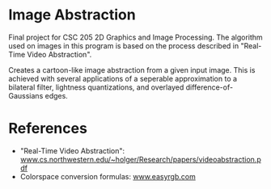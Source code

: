 Image Abstraction
=================

Final project for CSC 205 2D Graphics and Image Processing. The algorithm used on images in this program is based on the process described in "Real-Time Video Abstraction".

Creates a cartoon-like image abstraction from a given input image. This is achieved with several applications of a seperable approximation to a bilateral filter, lightness quantizations, and overlayed difference-of-Gaussians edges.


References
==========
- "Real-Time Video Abstraction": www.cs.northwestern.edu/~holger/Research/papers/videoabstraction.pdf
- Colorspace conversion formulas: www.easyrgb.com